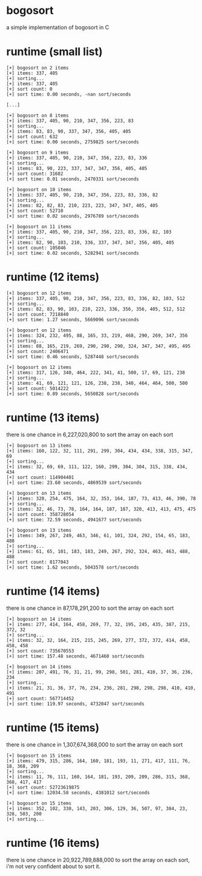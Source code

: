 # bogosort

a simple implementation of bogosort in C

# runtime (small list)

	[+] bogosort on 2 items
	[+] items: 337, 405
	[+] sorting...
	[+] items: 337, 405
	[+] sort count: 0
	[+] sort time: 0.00 seconds, -nan sort/seconds

	[...]

	[+] bogosort on 8 items
	[+] items: 337, 405, 90, 210, 347, 356, 223, 83
	[+] sorting...
	[+] items: 83, 83, 90, 337, 347, 356, 405, 405
	[+] sort count: 632
	[+] sort time: 0.00 seconds, 2759825 sort/seconds

	[+] bogosort on 9 items
	[+] items: 337, 405, 90, 210, 347, 356, 223, 83, 336
	[+] sorting...
	[+] items: 83, 90, 223, 337, 347, 347, 356, 405, 405
	[+] sort count: 31682
	[+] sort time: 0.01 seconds, 2470331 sort/seconds

	[+] bogosort on 10 items
	[+] items: 337, 405, 90, 210, 347, 356, 223, 83, 336, 82
	[+] sorting...
	[+] items: 82, 82, 83, 210, 223, 223, 347, 347, 405, 405
	[+] sort count: 52710
	[+] sort time: 0.02 seconds, 2976789 sort/seconds

	[+] bogosort on 11 items
	[+] items: 337, 405, 90, 210, 347, 356, 223, 83, 336, 82, 103
	[+] sorting...
	[+] items: 82, 90, 103, 210, 336, 337, 347, 347, 356, 405, 405
	[+] sort count: 105046
	[+] sort time: 0.02 seconds, 5282941 sort/seconds

# runtime (12 items)

	[+] bogosort on 12 items
	[+] items: 337, 405, 90, 210, 347, 356, 223, 83, 336, 82, 103, 512
	[+] sorting...
	[+] items: 82, 83, 90, 103, 210, 223, 336, 356, 356, 405, 512, 512
	[+] sort count: 7218840
	[+] sort time: 1.27 seconds, 5669096 sort/seconds

	[+] bogosort on 12 items
	[+] items: 324, 232, 495, 88, 165, 33, 219, 468, 290, 269, 347, 356
	[+] sorting...
	[+] items: 88, 165, 219, 269, 290, 290, 290, 324, 347, 347, 495, 495
	[+] sort count: 2406471
	[+] sort time: 0.46 seconds, 5287448 sort/seconds

	[+] bogosort on 12 items
	[+] items: 317, 126, 340, 464, 222, 341, 41, 500, 17, 69, 121, 238
	[+] sorting...
	[+] items: 41, 69, 121, 121, 126, 238, 238, 340, 464, 464, 500, 500
	[+] sort count: 5014222
	[+] sort time: 0.89 seconds, 5650828 sort/seconds

# runtime (13 items)

there is one chance in 6,227,020,800 to sort the array on each sort

	[+] bogosort on 13 items
	[+] items: 160, 122, 32, 111, 291, 299, 304, 434, 434, 338, 315, 347, 69
	[+] sorting...
	[+] items: 32, 69, 69, 111, 122, 160, 299, 304, 304, 315, 338, 434, 434
	[+] sort count: 114904401
	[+] sort time: 23.60 seconds, 4869539 sort/seconds

	[+] bogosort on 13 items
	[+] items: 320, 254, 475, 164, 32, 353, 164, 187, 73, 413, 46, 390, 78
	[+] sorting...
	[+] items: 32, 46, 73, 78, 164, 164, 187, 187, 320, 413, 413, 475, 475
	[+] sort count: 358728054
	[+] sort time: 72.59 seconds, 4941677 sort/seconds

	[+] bogosort on 13 items
	[+] items: 349, 267, 249, 463, 346, 61, 101, 324, 292, 154, 65, 183, 488
	[+] sorting...
	[+] items: 61, 65, 101, 183, 183, 249, 267, 292, 324, 463, 463, 488, 488
	[+] sort count: 8177043
	[+] sort time: 1.62 seconds, 5043578 sort/seconds

# runtime (14 items)

there is one chance in 87,178,291,200 to sort the array on each sort
	
	[+] bogosort on 14 items
	[+] items: 277, 414, 164, 458, 269, 77, 32, 195, 245, 435, 387, 215, 372, 32
	[+] sorting...
	[+] items: 32, 32, 164, 215, 215, 245, 269, 277, 372, 372, 414, 458, 458, 458
	[+] sort count: 735670553
	[+] sort time: 157.48 seconds, 4671460 sort/seconds

	[+] bogosort on 14 items
	[+] items: 207, 491, 76, 31, 21, 99, 298, 501, 281, 410, 37, 36, 236, 234
	[+] sorting...
	[+] items: 21, 31, 36, 37, 76, 234, 236, 281, 298, 298, 298, 410, 410, 491
	[+] sort count: 567714452
	[+] sort time: 119.97 seconds, 4732047 sort/seconds

# runtime (15 items)

there is one chance in 1,307,674,368,000 to sort the array on each sort

	[+] bogosort on 15 items
	[+] items: 479, 315, 286, 164, 160, 181, 193, 11, 271, 417, 111, 76, 18, 368, 209
	[+] sorting...
	[+] items: 11, 76, 111, 160, 164, 181, 193, 209, 209, 286, 315, 368, 368, 417, 417
	[+] sort count: 52723619875
	[+] sort time: 12034.58 seconds, 4381012 sort/seconds

	[+] bogosort on 15 items
	[+] items: 352, 102, 330, 143, 203, 306, 129, 36, 507, 97, 384, 23, 328, 503, 200
	[+] sorting...

# runtime (16 items)

there is one chance in 20,922,789,888,000 to sort the array on each sort, i'm not very confident about to sort it.
